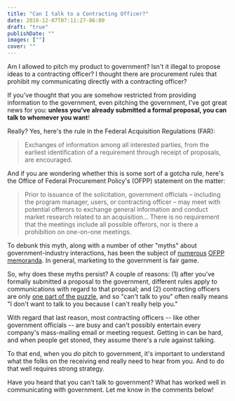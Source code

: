 ```yaml
---
title: "Can I talk to a Contracting Officer?"
date: 2018-12-07T07:11:27-06:00
draft: "true"
publishDate: ""
images: [""]
cover: ""
---
```


Am I allowed to pitch my product to government? Isn't it illegal to propose ideas to a contracting officer? I thought there are procurement rules that prohibit my communicating directly with a contracting officer?

If you've thought that you are somehow restricted from providing information to the government, even pitching the government, I've got great news for you: **unless you've already submitted a formal proposal, you can talk to whomever you want**!

Really? Yes, here's the rule in the Federal Acquisition Regulations (FAR):

> Exchanges of information among all interested parties, from the earliest identification of a requirement through receipt of proposals, are encouraged.

And if you are wondering whether this is some sort of a gotcha rule, here's the Office of Federal Procurement Policy's (OFPP) statement on the matter:

> Prior to issuance of the solicitation, government officials – including the program manager, users, or contracting officer – may meet with potential offerors to exchange general information and conduct market research related to an acquisition... There is no requirement that the meetings include all possible offerors, nor is there a prohibition on one-on-one meetings.

To debunk this myth, along with a number of other "myths" about government-industry interactions, has been the subject of [numerous](https://obamawhitehouse.archives.gov/sites/default/files/omb/procurement/memo/Myth-Busting.pdf) [OFPP](https://obamawhitehouse.archives.gov/sites/default/files/omb/procurement/memo/myth-busting-2-addressing-misconceptions-and-further-improving-communication-during-the-acquisition-process.pdf) [memoranda](https://obamawhitehouse.archives.gov/sites/default/files/omb/procurement/memo/myth-busting_3_further_improving_industry_communications_with_effectiv....pdf). In general, marketing to the government is fair game.

So, why does these myths persist? A couple of reasons: (1) after you've formally submitted a proposal to the government, different rules apply to communications with regard to that proposal; and (2) contracting officers are only [one part of the puzzle](/blog/separation-of-product-powers/), and so "can't talk to you" often really means "I don't want to talk to you because I can't really help you."

With regard that last reason, most contracting officers -- like other government officials -- are busy and can't possibly entertain every company's mass-mailing email or meeting request. Getting in can be hard, and when people get stoned, they assume there's a rule against talking.

To that end, when you _do_ pitch to government, it's important to understand what the folks on the receiving end really need to hear from you. And to do that well requires strong strategy.

Have you heard that you can't talk to government? What has worked well in communicating with government. Let me know in the comments below!
